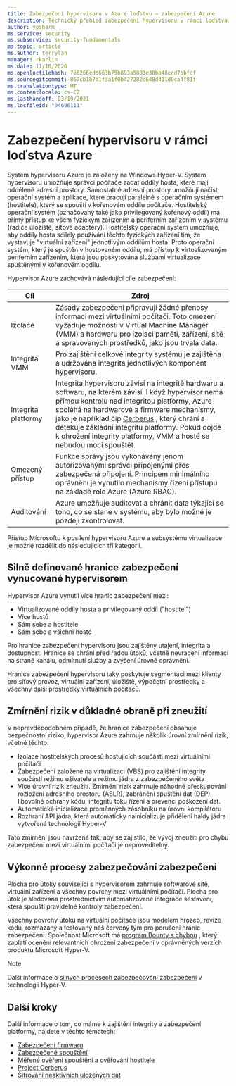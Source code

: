 ```yaml
---
title: Zabezpečení hypervisoru v Azure loďstvu – zabezpečení Azure
description: Technický přehled zabezpečení hypervisoru v rámci loďstva Azure.
author: yosharm
ms.service: security
ms.subservice: security-fundamentals
ms.topic: article
ms.author: terrylan
manager: rkarlin
ms.date: 11/10/2020
ms.openlocfilehash: 766266edd663b75b893a5883e30bb48eed7bbfdf
ms.sourcegitcommit: 867cb1b7a1f3a1f0b427282c648d411d0ca4f81f
ms.translationtype: MT
ms.contentlocale: cs-CZ
ms.lasthandoff: 03/19/2021
ms.locfileid: "94696111"
---
```

# <a name="hypervisor-security-on-the-azure-fleet"></a>Zabezpečení hypervisoru v rámci loďstva Azure

Systém hypervisoru Azure je založený na Windows Hyper-V. Systém hypervisoru umožňuje správci počítače zadat oddíly hosta, které mají oddělené adresní prostory. Samostatné adresní prostory umožňují načíst operační systém a aplikace, které pracují paralelně s operačním systémem (hostitele), který se spouští v kořenovém oddílu počítače. Hostitelský operační systém (označovaný také jako privilegovaný kořenový oddíl) má přímý přístup ke všem fyzickým zařízením a periferním zařízením v systému (řadiče úložiště, síťové adaptéry). Hostitelský operační systém umožňuje, aby oddíly hosta sdílely používání těchto fyzických zařízení tím, že vystavuje "virtuální zařízení" jednotlivým oddílům hosta. Proto operační systém, který je spuštěn v hostovaném oddílu, má přístup k virtualizovaným periferním zařízením, která jsou poskytována službami virtualizace spuštěnými v kořenovém oddílu.

Hypervisor Azure zachovává následující cíle zabezpečení:

| Cíl | Zdroj |
|--|--|
| Izolace | Zásady zabezpečení připravují žádné přenosy informací mezi virtuálními počítači. Toto omezení vyžaduje možnosti v Virtual Machine Manager (VMM) a hardwaru pro izolaci paměti, zařízení, sítě a spravovaných prostředků, jako jsou trvalá data. |
| Integrita VMM | Pro zajištění celkové integrity systému je zajištěna a udržována integrita jednotlivých komponent hypervisoru. |
| Integrita platformy | Integrita hypervisoru závisí na integritě hardwaru a softwaru, na kterém závisí. I když hypervisor nemá přímou kontrolu nad integritou platformy, Azure spoléhá na hardwarové a firmware mechanismy, jako je například čip [Cerberus](project-cerberus.md) , který chrání a detekuje základní integritu platformy. Pokud dojde k ohrožení integrity platformy, VMM a hosté se nebudou moci spouštět. |
| Omezený přístup | Funkce správy jsou vykonávány jenom autorizovanými správci připojenými přes zabezpečená připojení. Principem minimálního oprávnění je vynutilo mechanismy řízení přístupu na základě role Azure (Azure RBAC). |
| Auditování | Azure umožňuje auditovat a chránit data týkající se toho, co se stane v systému, aby bylo možné je později zkontrolovat. |

Přístup Microsoftu k posílení hypervisoru Azure a subsystému virtualizace je možné rozdělit do následujících tří kategorií.

## <a name="strongly-defined-security-boundaries-enforced-by-the-hypervisor"></a>Silně definované hranice zabezpečení vynucované hypervisorem

Hypervisor Azure vynutil více hranic zabezpečení mezi:

- Virtualizované oddíly hosta a privilegovaný oddíl ("hostitel")
- Více hostů
- Sám sebe a hostitele
- Sám sebe a všichni hosté

Pro hranice zabezpečení hypervisoru jsou zajištěny utajení, integrita a dostupnost. Hranice se chrání před řadou útoků, včetně nevracení informací na straně kanálu, odmítnutí služby a zvýšení úrovně oprávnění.

Hranice zabezpečení hypervisoru taky poskytuje segmentaci mezi klienty pro síťový provoz, virtuální zařízení, úložiště, výpočetní prostředky a všechny další prostředky virtuálních počítačů.

## <a name="defense-in-depth-exploit-mitigations"></a>Zmírnění rizik v důkladné obraně při zneužití

V nepravděpodobném případě, že hranice zabezpečení obsahuje bezpečnostní riziko, hypervisor Azure zahrnuje několik úrovní zmírnění rizik, včetně těchto:

- Izolace hostitelských procesů hostujících součásti mezi virtuálními počítači
- Zabezpečení založené na virtualizaci (VBS) pro zajištění integrity součástí režimu uživatele a režimu jádra z zabezpečeného světa
- Více úrovní rizik zneužití. Zmírnění rizik zahrnuje náhodné přeskupování rozložení adresního prostoru (ASLR), zabránění spuštění dat (DEP), libovolné ochrany kódu, integritu toku řízení a prevenci poškození dat.
- Automatická inicializace proměnných zásobníku na úrovni kompilátoru
- Rozhraní API jádra, která automaticky nainicializuje přidělení haldy jádra vytvořená technologií Hyper-V

Tato zmírnění jsou navržená tak, aby se zajistilo, že vývoj zneužití pro chybu zabezpečení mezi virtuálními počítači je neproveditelný.

## <a name="strong-security-assurance-processes"></a>Výkonné procesy zabezpečování zabezpečení

Plocha pro útoky související s hypervisorem zahrnuje softwarové sítě, virtuální zařízení a všechny povrchy mezi virtuálními počítači. Plocha pro útok je sledována prostřednictvím automatizované integrace sestavení, která spouští pravidelné kontroly zabezpečení.

Všechny povrchy útoku na virtuální počítače jsou modelem hrozeb, revize kódu, rozmazaný a testovaný náš červený tým pro porušení hranic zabezpečení. Společnost Microsoft má [program Bounty s chybou](https://www.microsoft.com/msrc/bounty-hyper-v) , který zaplatí ocenění relevantních ohrožení zabezpečení v oprávněných verzích produktu Microsoft Hyper-V.

> [!NOTE]
> Další informace o [silných procesech zabezpečování zabezpečení](../../azure-government/azure-secure-isolation-guidance.md#strong-security-assurance-processes) v technologii Hyper-V.

## <a name="next-steps"></a>Další kroky
Další informace o tom, co máme k zajištění integrity a zabezpečení platformy, najdete v těchto tématech:

- [Zabezpečení firmwaru](firmware.md)
- [Zabezpečené spouštění](secure-boot.md)
- [Měřené ověření spouštění a ověřování hostitele](measured-boot-host-attestation.md)
- [Project Cerberus](project-cerberus.md)
- [Šifrování neaktivních uložených dat](encryption-atrest.md)